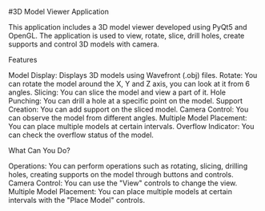 #3D Model Viewer Application

This application includes a 3D model viewer developed using PyQt5 and OpenGL. The application is used to view, rotate, slice, drill holes, create supports and control 3D models with camera.

Features

Model Display: Displays 3D models using Wavefront (.obj) files.
Rotate: You can rotate the model around the X, Y and Z axis, you can look at it from 6 angles.
Slicing: You can slice the model and view a part of it.
Hole Punching: You can drill a hole at a specific point on the model.
Support Creation: You can add support on the sliced model.
Camera Control: You can observe the model from different angles.
Multiple Model Placement: You can place multiple models at certain intervals.
Overflow Indicator: You can check the overflow status of the model.

What Can You Do?

Operations: You can perform operations such as rotating, slicing, drilling holes, creating supports on the model through buttons and controls.
Camera Control: You can use the "View" controls to change the view.
Multiple Model Placement: You can place multiple models at certain intervals with the "Place Model" controls.
